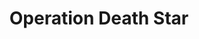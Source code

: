 ---
mission_id: opdstar
editorsChoice:
title: "Operation Death Star"
authors: 
    - "Don Sielke"
date:
filename: "don-df42.zip"
description: "After securing the Death Star plans from the secret base, you have an unfortunate run-in with the Death Star itself, and are captured. Your goal is to escape the detention center, retrieve your gear, get back the plans, deactivate the tractor beam holding your ship, and get out of there."
heroImage: "./opdstar.png"
levelReplaced:	SECBASE
difficulty: yes
bm:	yes
fme: yes
wax: yes
three_do: yes
voc: no
gmd: no
vue: yes
lfd: yes
base: "New level from scratch" 
editors: "DFUSE"

---